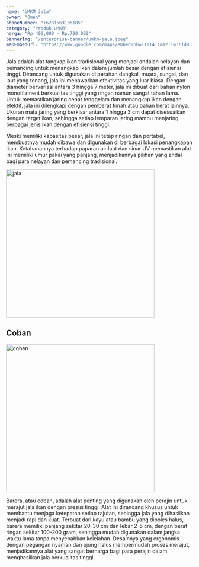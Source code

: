 ```yaml
---
name: "UMKM Jala"
owner: "Oman"
phoneNumber: "+6281563136185"
category: "Produk UMKM"
harga: "Rp.400,000 - Rp.700.000"
bannerImg: "/enterprise-banner/umkm-jala.jpeg"
mapEmbedUrl: "https://www.google.com/maps/embed?pb=!1m14!1m12!1m3!1d837.3586261092272!2d106.50007656908645!3d-6.954517508279683!2m3!1f0!2f0!3f0!3m2!1i1024!2i768!4f13.1!5e0!3m2!1sid!2sid!4v1724432436260!5m2!1sid!2sid"
---
```


Jala adalah alat tangkap ikan tradisional yang menjadi andalan nelayan dan pemancing untuk menangkap ikan dalam jumlah besar dengan efisiensi tinggi. Dirancang untuk digunakan di perairan dangkal, muara, sungai, dan laut yang tenang, jala ini menawarkan efektivitas yang luar biasa. Dengan diameter bervariasi antara 3 hingga 7 meter, jala ini dibuat dari bahan nylon monofilament berkualitas tinggi yang ringan namun sangat tahan lama. Untuk memastikan jaring cepat tenggelam dan menangkap ikan dengan efektif, jala ini dilengkapi dengan pemberat timah atau bahan berat lainnya. Ukuran mata jaring yang berkisar antara 1 hingga 3 cm dapat disesuaikan dengan target ikan, sehingga setiap lemparan jaring mampu menjaring berbagai jenis ikan dengan efisiensi tinggi. 

Meski memiliki kapasitas besar, jala ini tetap ringan dan portabel, membuatnya mudah dibawa dan digunakan di berbagai lokasi penangkapan ikan. Ketahanannya terhadap paparan air laut dan sinar UV memastikan alat ini memiliki umur pakai yang panjang, menjadikannya pilihan yang andal bagi para nelayan dan pemancing tradisional.

<img src="/images/jala.png" width="400px" alt="jala">

## Coban

<img src="/images/coban.png" width="400px" alt="coban">

Barera, atau coban, adalah alat penting yang digunakan oleh perajin untuk merajut jala ikan dengan presisi tinggi. Alat ini dirancang khusus untuk membantu menjaga ketepatan setiap rajutan, sehingga jala yang dihasilkan menjadi rapi dan kuat. Terbuat dari kayu atau bambu yang dipoles halus, barera memiliki panjang sekitar 20-30 cm dan lebar 2-5 cm, dengan berat ringan sekitar 100-200 gram, sehingga mudah digunakan dalam jangka waktu lama tanpa menyebabkan kelelahan. Desainnya yang ergonomis dengan pegangan nyaman dan ujung halus mempermudah proses merajut, menjadikannya alat yang sangat berharga bagi para perajin dalam menghasilkan jala berkualitas tinggi.